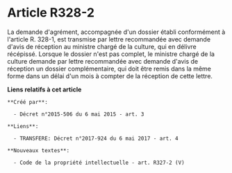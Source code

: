 # Article R328-2

La demande d'agrément, accompagnée d'un dossier établi conformément à l'article R. 328-1, est transmise par lettre
recommandée avec demande d'avis de réception au ministre chargé de la culture, qui en délivre récépissé. Lorsque le dossier
n'est pas complet, le ministre chargé de la culture demande par lettre recommandée avec demande d'avis de réception un
dossier complémentaire, qui doit être remis dans la même forme dans un délai d'un mois à compter de la réception de cette
lettre.

**Liens relatifs à cet article**

	**Créé par**:

	  - Décret n°2015-506 du 6 mai 2015 - art. 3

	**Liens**:

	  - TRANSFERE: Décret n°2017-924 du 6 mai 2017 - art. 4

	**Nouveaux textes**:

	  - Code de la propriété intellectuelle - art. R327-2 (V)
